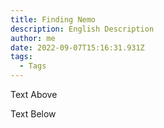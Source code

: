 ```yaml
---
title: Finding Nemo
description: English Description
author: me
date: 2022-09-07T15:16:31.931Z
tags:
  - Tags
---
```

Text Above

T﻿ext Below